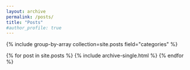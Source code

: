 ```yaml
---
layout: archive
permalink: /posts/
title: "Posts"
#author_profile: true
---
```


{% include group-by-array collection=site.posts field="categories" %}

  {% for post in site.posts %}
    {% include archive-single.html %}
  {% endfor %}
